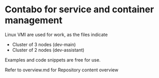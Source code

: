 # Contabo for service and container management

Linux VMI are used for work, as the files indicate
- Cluster of 3 nodes (dev-main)
- Cluster of 2 nodes (dev-assistant)

Examples and code snippets are free for use. 

Refer to overview.md for Repository content overview
